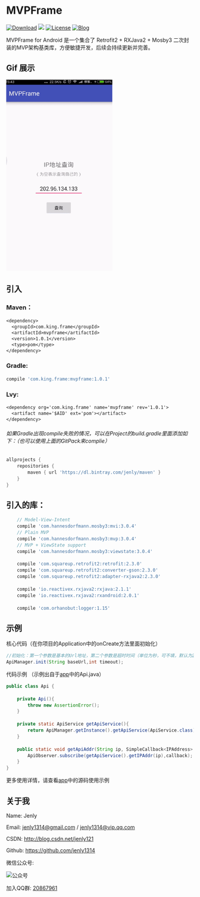 # MVPFrame
[![Download](https://img.shields.io/badge/download-App-blue.svg)](https://raw.githubusercontent.com/jenly1314/MVPFrame/master/app/app-release.apk)
[![](https://jitpack.io/v/jenly1314/MVPFrame.svg)](https://jitpack.io/#jenly1314/MVPFrame)
[![License](https://img.shields.io/badge/license-MIT-blue.svg)](https://opensource.org/licenses/mit-license.php)
[![Blog](https://img.shields.io/badge/blog-Jenly-9933CC.svg)](http://blog.csdn.net/jenly121)

MVPFrame for Android 是一个集合了 Retrofit2 + RXJava2 + Mosby3 二次封装的MVP架构基类库，方便敏捷开发，后续会持续更新并完善。

## Gif 展示
![Image](GIF.gif)

## 引入

### Maven：
```maven
<dependency>
  <groupId>com.king.frame</groupId>
  <artifactId>mvpframe</artifactId>
  <version>1.0.1</version>
  <type>pom</type>
</dependency>
```
### Gradle:
```gradle
compile 'com.king.frame:mvpframe:1.0.1'
```
### Lvy:
```lvy
<dependency org='com.king.frame' name='mvpframe' rev='1.0.1'>
  <artifact name='$AID' ext='pom'></artifact>
</dependency>
```

###### 如果Gradle出现compile失败的情况，可以在Project的build.gradle里面添加如下：（也可以使用上面的GitPack来complie）
```gradle
allprojects {
    repositories {
        maven { url 'https://dl.bintray.com/jenly/maven' }
    }
}
```

## 引入的库：
```gradle
    // Model-View-Intent
    compile 'com.hannesdorfmann.mosby3:mvi:3.0.4'
    // Plain MVP
    compile 'com.hannesdorfmann.mosby3:mvp:3.0.4'
    // MVP + ViewState support
    compile 'com.hannesdorfmann.mosby3:viewstate:3.0.4'

    compile 'com.squareup.retrofit2:retrofit:2.3.0'
    compile 'com.squareup.retrofit2:converter-gson:2.3.0'
    compile 'com.squareup.retrofit2:adapter-rxjava2:2.3.0'

    compile 'io.reactivex.rxjava2:rxjava:2.1.1'
    compile 'io.reactivex.rxjava2:rxandroid:2.0.1'

    compile 'com.orhanobut:logger:1.15'
```

## 示例

核心代码（在你项目的Application中的onCreate方法里面初始化）
```Java
//初始化：第一个参数是基本的Url地址，第二个参数是超时时间（单位为秒，可不填，默认为20s）
ApiManager.init(String baseUrl,int timeout);
```

代码示例 （示例出自于[app](app)中的Api.java）
```Java
public class Api {

    private Api(){
        throw new AssertionError();
    }

    private static ApiService getApiService(){
        return ApiManager.getInstance().getApiService(ApiService.class);
    }

    public static void getApiAddr(String ip, SimpleCallback<IPAddress> callback){
        ApiObserver.subscribe(getApiService().getIPAddr(ip),callback);
    }
}
```
更多使用详情，请查看[app](app)中的源码使用示例

## 关于我
   Name: Jenly

   Email: jenly1314@gmail.com / jenly1314@vip.qq.com

   CSDN: http://blog.csdn.net/jenly121

   Github: https://github.com/jenly1314

   微信公众号:

   ![公众号](http://olambmg9j.bkt.clouddn.com/jenly666.jpg)
   
   加入QQ群: [20867961](http://shang.qq.com/wpa/qunwpa?idkey=8fcc6a2f88552ea44b1411582c94fd124f7bb3ec227e2a400dbbfaad3dc2f5ad)
   
   
   
